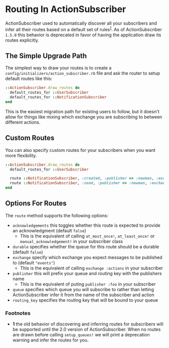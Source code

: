 # Routing In ActionSubscriber

ActionSubscriber used to automatically discover all your subscribers and infer all their routes based on a default set of rules<sup>[1](#footnotes)</sup>. As of ActionSubscriber `1.5.0` this behavior is deprecated in favor of having the application draw its routes explicitly.

## The Simple Upgrade Path

The simplest way to draw your routes is to create a `config/initializers/action_subscriber.rb` file and ask the router to setup default routes like this:

```ruby
::ActionSubscriber.draw_routes do
  default_routes_for ::UserSubscriber
  default_routes_for ::NotificationSubscriber
end
```

This is the easiest migration path for existing users to follow, but it doesn't allow for things like mixing which exchange you are subscribing to between different actions.

## Custom Routes

You can also specify custom routes for your subscribers when you want more flexibility.

```ruby
::ActionSubscriber.draw_routes do
  default_routes_for ::UserSubscriber

  route ::NotificationSubscriber, :created, :publisher => :newman, :exchange => :events
  route ::NotificationSubscriber, :send, :publisher => :newman, :exchange => :action
end
```

## Options For Routes

The `route` method supports the following options:

* `acknowledgements` this toggles whether this route is expected to provide an acknowledgment (default `false`)
  * This is the equivalent of calling `at_most_once!`, `at_least_once!` or `manual_acknowledgement!` in your subscriber class
* `durable` specifies whether the queue for this route should be a durable (default `false`)
* `exchange` specify which exchange you expect messages to be published to (default `"events"`)
  * This is the equivalent of calling `exchange :actions` in your subscriber
* `publisher` this will prefix your queue and routing key with the publishers name
  * This is the equivalent of puting `publisher :foo` in your subscriber
* `queue` specifies which queue you will subscribe to rather than letting ActionSubscriber infer it from the name of the subscriber and action
* `routing_key` specifies the routing key that will be bound to your queue

<h3 id="footnotes">Footnotes</h3>

* __1__ the old behavior of discovering and inferring routes for subscribers will be supported until the 2.0 version of ActionSubscriber. When no routes are drawn before calling `setup_queues!` we will print a deprecation warning and infer the routes for you.

